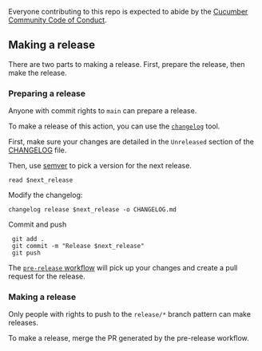 Everyone contributing to this repo is expected to abide by the [Cucumber Community Code of Conduct](https://cucumber.io/conduct).

## Making a release

There are two parts to making a release. First, prepare the release, then make the release.

### Preparing a release

Anyone with commit rights to `main` can prepare a release.

To make a release of this action, you can use the [`changelog`](https://github.com/rcmachado/changelog) tool.

First, make sure your changes are detailed in the `Unreleased` section of the [CHANGELOG](./CHANGELOG.md) file.

Then, use [semver](https://semver.org/) to pick a version for the next release.

    read $next_release

Modify the changelog:

    changelog release $next_release -o CHANGELOG.md

Commit and push

     git add .
     git commit -m "Release $next_release"
     git push

The [`pre-release` workflow](https://github.com/cucumber-actions/create-release/actions/workflows/pre-release.yaml) will pick up your changes and create a pull request for the release.

### Making a release

Only people with rights to push to the `release/*` branch pattern can make releases.

To make a release, merge the PR generated by the pre-release workflow.
